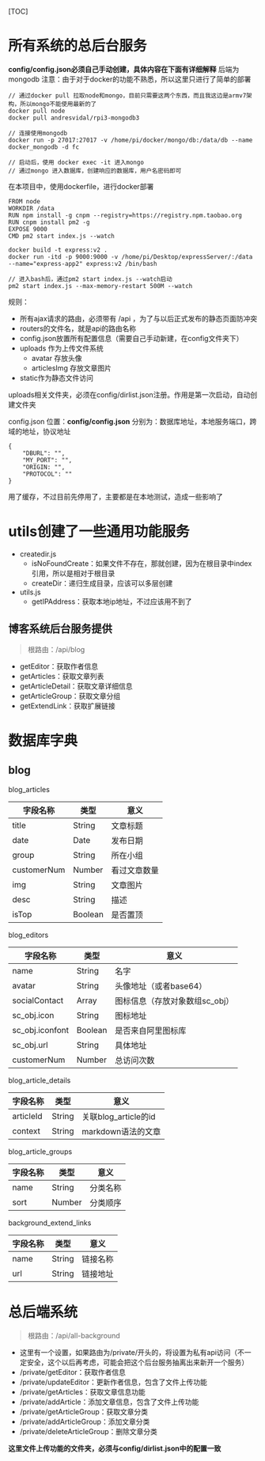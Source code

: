 [TOC]

# 所有系统的总后台服务
**config/config.json必须自己手动创建，具体内容在下面有详细解释**
后端为mongodb
注意：由于对于docker的功能不熟悉，所以这里只进行了简单的部署
```
// 通过docker pull 拉取node和mongo，目前只需要这两个东西，而且我这边是armv7架构，所以mongo不能使用最新的了
docker pull node
docker pull andresvidal/rpi3-mongodb3

// 连接使用mongodb
docker run -p 27017:27017 -v /home/pi/docker/mongo/db:/data/db --name docker_mongodb -d fc

// 启动后，使用 docker exec -it 进入mongo
// 通过mongo 进入数据库，创建响应的数据库，用户名密码即可
```
在本项目中，使用dockerfile，进行docker部署
```
FROM node
WORKDIR /data
RUN npm install -g cnpm --registry=https://registry.npm.taobao.org
RUN cnpm install pm2 -g
EXPOSE 9000
CMD pm2 start index.js --watch
```
```
docker build -t express:v2 .
docker run -itd -p 9000:9000 -v /home/pi/Desktop/expressServer/:/data --name="express-app2" express:v2 /bin/bash

// 进入bash后，通过pm2 start index.js --watch启动
pm2 start index.js --max-memory-restart 500M --watch
```

规则：
- 所有ajax请求的路由，必须带有 /api ，为了与以后正式发布的静态页面防冲突
- routers的文件名，就是api的路由名称
- config.json放置所有配置信息（需要自己手动新建，在config文件夹下）
- uploads 作为上传文件系统
  - avatar  存放头像
  - articlesImg 存放文章图片
- static作为静态文件访问 

uploads相关文件夹，必须在config/dirlist.json注册。作用是第一次启动，自动创建文件夹

config.json
位置：**config/config.json**
分别为：数据库地址，本地服务端口，跨域的地址，协议地址
```
{
    "DBURL": "",
    "MY_PORT": "",
    "ORIGIN: "",
    "PROTOCOL": ""
}
```

用了缓存，不过目前先停用了，主要都是在本地测试，造成一些影响了

# utils创建了一些通用功能服务
- createdir.js
  - isNoFoundCreate：如果文件不存在，那就创建，因为在根目录中index引用，所以是相对于根目录
  - createDir：递归生成目录，应该可以多层创建
- utils.js
  - getIPAddress：获取本地ip地址，不过应该用不到了

## 博客系统后台服务提供
> 根路由：/api/blog

- getEditor：获取作者信息
- getArticles：获取文章列表
- getArticleDetail：获取文章详细信息
- getArticleGroup：获取文章分组
- getExtendLink：获取扩展链接

# 数据库字典
## blog

blog_articles

| 字段名称    | 类型    | 意义         |
| ----------- | ------- | ------------ |
| title       | String  | 文章标题     |
| date        | Date    | 发布日期     |
| group       | String  | 所在小组     |
| customerNum | Number  | 看过文章数量 |
| img         | String  | 文章图片     |
| desc        | String  | 描述         |
| isTop       | Boolean | 是否置顶     |

blog_editors

| 字段名称        | 类型    | 意义                           |
| --------------- | ------- | ------------------------------ |
| name            | String  | 名字                           |
| avatar          | String  | 头像地址（或者base64）         |
| socialContact   | Array   | 图标信息（存放对象数组sc_obj） |
| sc_obj.icon     | String  | 图标地址                       |
| sc_obj.iconfont | Boolean | 是否来自阿里图标库             |
| sc_obj.url      | String  | 具体地址                       |
| customerNum     | Number  | 总访问次数                     |

blog_article_details

| 字段名称  | 类型   | 意义                 |
| --------- | ------ | -------------------- |
| articleId | String | 关联blog_article的id |
| context   | String | markdown语法的文章   |

blog_article_groups

| 字段名称 | 类型   | 意义     |
| -------- | ------ | -------- |
| name     | String | 分类名称 |
| sort     | Number | 分类顺序 |


background_extend_links

| 字段名称 | 类型   | 意义     |
| -------- | ------ | -------- |
| name     | String | 链接名称 |
| url      | String | 链接地址 |

# 总后端系统
> 根路由：/api/all-background

- 这里有一个设置，如果路由为/private/开头的，将设置为私有api访问（不一定安全，这个以后再考虑，可能会把这个后台服务抽离出来新开一个服务）
- /private/getEditor：获取作者信息
- /private/updateEditor：更新作者信息，包含了文件上传功能
- /private/getArticles：获取文章信息功能
- /private/addArticle：添加文章信息，包含了文件上传功能
- /private/getArticleGroup：获取文章分类
- /private/addArticleGroup：添加文章分类
- /private/deleteArticleGroup：删除文章分类
  
**这里文件上传功能的文件夹，必须与config/dirlist.json中的配置一致**
